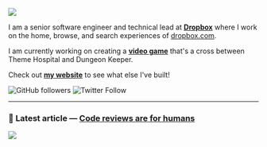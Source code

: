 ![](https://i.imgur.com/qJK77Ze.png)

I am a senior software engineer and technical lead at **[Dropbox](https://dropbox.com)** where I work on the home, browse, and search experiences of [dropbox.com](https://dropbox.com/h).

I am currently working on creating a **[video game](https://github.com/matthewtole/dungeon-manager)** that's a cross between Theme Hospital and Dungeon Keeper.

Check out **[my website](https://matthewtole.com)** to see what else I've built!

![GitHub followers](https://img.shields.io/github/followers/matthewtole?style=for-the-badge) ![Twitter Follow](https://img.shields.io/twitter/follow/matthewtole?style=for-the-badge)

---

### 📘 Latest article &mdash; **[Code reviews are for humans](https://matthewtole.com/articles/code-reviews-are-for-humans/)**

![](https://i.imgur.com/nkvkhEA.png)

